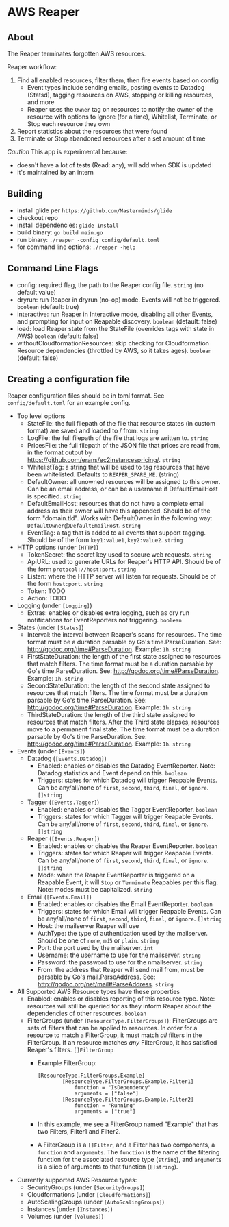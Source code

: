 # AWS Reaper

## About

The Reaper terminates forgotten AWS resources.

Reaper workflow:

1. Find all enabled resources, filter them, then fire events based on config
    - Event types include sending emails, posting events to Datadog (Statsd), tagging resources on AWS, stopping or killing resources, and more
    - Reaper uses the `Owner` tag on resources to notify the owner of the resource with options to Ignore (for a time), Whitelist, Terminate, or Stop each resource they own
2. Report statistics about the resources that were found
3. Terminate or Stop abandoned resources after a set amount of time

*Caution* This app is experimental because:
* doesn't have a lot of tests (Read: any), will add when SDK is updated
* it's maintained by an intern

## Building
* install glide per `https://github.com/Masterminds/glide`
* checkout repo
* install dependencies: `glide install`
* build binary: `go build main.go`
* run binary: `./reaper -config config/default.toml`
* for command line options: `./reaper -help`

## Command Line Flags
* config: required flag, the path to the Reaper config file. `string` (no default value)
* dryrun: run Reaper in dryrun (no-op) mode. Events will not be triggered. `boolean` (default: true)
* interactive: run Reaper in Interactive mode, disabling all other Events, and prompting for input on Reapable discovery. `boolean` (default: false)
* load: load Reaper state from the StateFile (overrides tags with state in AWS) `boolean` (default: false)
* withoutCloudformationResources: skip checking for Cloudformation Resource dependencies (throttled by AWS, so it takes ages). `boolean` (default: false)

## Creating a configuration file
Reaper configuration files should be in toml format. See `config/default.toml` for an example config.

* Top level options
    - StateFile: the full filepath of the file that resource states (in custom format) are saved and loaded to / from. `string`
    - LogFile: the full filepath of the file that logs are written to. `string`
    - PricesFile: the full filepath of the JSON file that prices are read from, in the format output by https://github.com/erans/ec2instancespricing/. `string`
    - WhitelistTag: a string that will be used to tag resources that have been whitelisted. Defaults to `REAPER_SPARE_ME`. (string)
    - DefaultOwner: all unowned resources will be assigned to this owner. Can be an email address, or can be a username if DefaultEmailHost is specified. `string`
    - DefaultEmailHost: resources that do not have a complete email address as their owner will have this appended. Should be of the form "domain.tld". Works with DefaultOwner in the following way: `DefaultOwner`@`DefaultEmailHost`. `string`
    - EventTag: a tag that is added to all events that support tagging. Should be of the form `key1:value1,key2:value2`. `string`
* HTTP options (under `[HTTP]`)
    - TokenSecret: the secret key used to secure web requests. `string`
    - ApiURL: used to generate URLs for Reaper's HTTP API. Should be of the form `protocol://host:port`. `string`
    - Listen: where the HTTP server will listen for requests. Should be of the form `host:port`. `string`
    - Token: TODO
    - Action: TODO
* Logging (under `[Logging]`)
    - Extras: enables or disables extra logging, such as dry run notifications for EventReporters not triggering. `boolean`
* States (under `[States]`)
    - Interval: the interval between Reaper's scans for resources. The time format must be a duration parsable by Go's time.ParseDuration. See: http://godoc.org/time#ParseDuration. Example: `1h`. `string`
    - FirstStateDuration: the length of the first state assigned to resources that match filters. The time format must be a duration parsable by Go's time.ParseDuration. See: http://godoc.org/time#ParseDuration. Example: `1h`. `string`
    - SecondStateDuration: the length of the second state assigned to resources that match filters. The time format must be a duration parsable by Go's time.ParseDuration. See: http://godoc.org/time#ParseDuration. Example: `1h`. `string`
    - ThirdStateDuration: the length of the third state assigned to resources that match filters. After the Third state elapses, resources move to a permanent final state. The time format must be a duration parsable by Go's time.ParseDuration. See: http://godoc.org/time#ParseDuration. Example: `1h`. `string`
* Events (under `[Events]`)
    - Datadog (`[Events.Datadog]`)
        + Enabled: enables or disables the Datadog EventReporter. Note: Datadog statistics and Event depend on this. `boolean`
        + Triggers: states for which Datadog will trigger Reapable Events. Can be any/all/none of `first`, `second`, `third`, `final`, or `ignore`. `[]string`
    - Tagger (`[Events.Tagger]`)
        + Enabled: enables or disables the Tagger EventReporter. `boolean`
        + Triggers: states for which Tagger will trigger Reapable Events. Can be any/all/none of `first`, `second`, `third`, `final`, or `ignore`. `[]string`
    - Reaper (`[Events.Reaper]`)
        + Enabled: enables or disables the Reaper EventReporter. `boolean`
        + Triggers: states for which Reaper will trigger Reapable Events. Can be any/all/none of `first`, `second`, `third`, `final`, or `ignore`. `[]string`
        + Mode: when the Reaper EventReporter is triggered on a Reapable Event, it will `Stop` or `Terminate` Reapables per this flag. Note: modes must be capitalized. `string`
    - Email (`[Events.Email]`)
        + Enabled: enables or disables the Email EventReporter. `boolean`
        + Triggers: states for which Email will trigger Reapable Events. Can be any/all/none of `first`, `second`, `third`, `final`, or `ignore`. `[]string`
        + Host: the mailserver Reaper will use
        + AuthType: the type of authentication used by the mailserver. Should be one of `none`, `md5` or `plain`. `string`
        + Port: the port used by the mailserver. `int`
        + Username: the username to use for the mailserver. `string`
        + Password: the password to use for the nmailserver. `string`
        + From: the address that Reaper will send mail from, must be parsable by Go's mail.ParseAddress. See: http://godoc.org/net/mail#ParseAddress. `string`
* All Supported AWS Resource types have these properties
    - Enabled: enables or disables reporting of this resource type. Note: resources will still be queried for as they inform Reaper about the dependencies of other resources. `boolean`
    - FilterGroups (under `[ResourceType.FilterGroups]`): FilterGroups are sets of filters that can be applied to resources. In order for a resource to match a FilterGroup, it must match _all_ filters in the FilterGroup. If an resource matches _any_ FilterGroup, it has satisfied Reaper's filters. `[]FilterGroup`
        + Example FilterGroup:
            ```
            [ResourceType.FilterGroups.Example]
                    [ResourceType.FilterGroups.Example.Filter1]
                        function = "IsDependency"
                        arguments = ["false"]
                    [ResourceType.FilterGroups.Example.Filter2]
                        function = "Running"
                        arguments = ["true"]
            ```

        + In this example, we see a FilterGroup named "Example" that has two Filters, Filter1 and Filter2.
        + A FilterGroup is a `[]Filter`, and a Filter has two components, a `function` and `arguments`. The `function` is the name of the filtering function for the associated resource type (`string`), and `arguments` is a slice of arguments to that function (`[]string`).
* Currently supported AWS Resource types:
    - SecurityGroups (under `[SecurityGroups]`)
    - Cloudformations (under `[Cloudformations]`)
    - AutoScalingGroups (under `[AutoScalingGroups]`)
    - Instances (under `[Instances]`)
    - Volumes (under `[Volumes]`)
